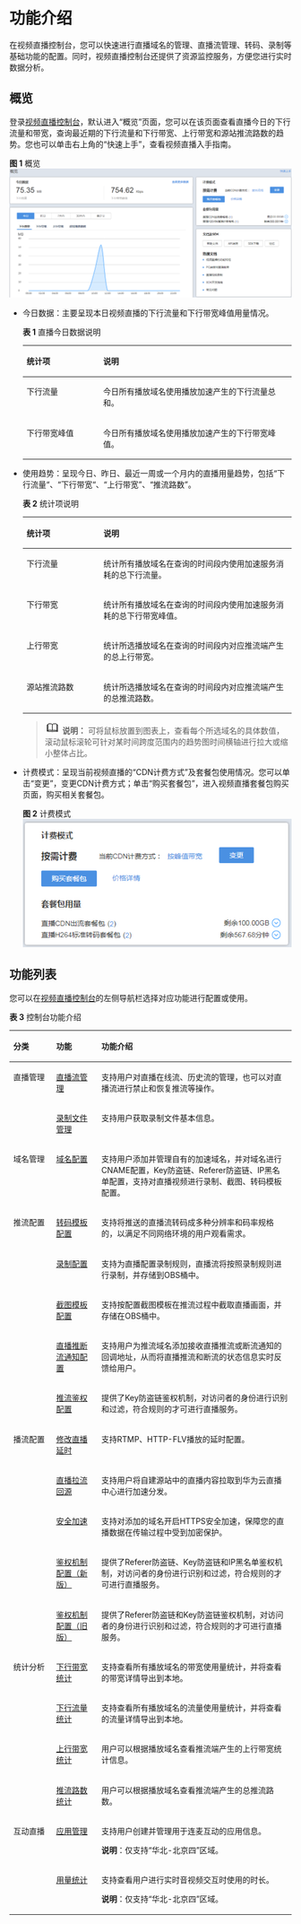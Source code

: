 # 功能介绍<a name="live010001"></a>

在视频直播控制台，您可以快速进行直播域名的管理、直播流管理、转码、录制等基础功能的配置。同时，视频直播控制台还提供了资源监控服务，方便您进行实时数据分析。

## 概览<a name="section1462915416513"></a>

登录[视频直播控制台](https://console.huaweicloud.com/live)，默认进入“概览”页面，您可以在该页面查看直播今日的下行流量和带宽，查询最近期的下行流量和下行带宽、上行带宽和源站推流路数的趋势。您也可以单击右上角的“快速上手”，查看视频直播入手指南。

**图 1**  概览<a name="fig39423817571"></a>  
![](figures/概览.png "概览")

-   今日数据：主要呈现本日视频直播的下行流量和下行带宽峰值用量情况。

    **表 1**  直播今日数据说明

    <a name="table68801454468"></a>
    <table><thead align="left"><tr id="row28819454466"><th class="cellrowborder" valign="top" width="28.449999999999996%" id="mcps1.2.3.1.1"><p id="p230171514414"><a name="p230171514414"></a><a name="p230171514414"></a>统计项</p>
    </th>
    <th class="cellrowborder" valign="top" width="71.55%" id="mcps1.2.3.1.2"><p id="p8308159418"><a name="p8308159418"></a><a name="p8308159418"></a>说明</p>
    </th>
    </tr>
    </thead>
    <tbody><tr id="row288124518462"><td class="cellrowborder" valign="top" width="28.449999999999996%" headers="mcps1.2.3.1.1 "><p id="p153014151942"><a name="p153014151942"></a><a name="p153014151942"></a>下行流量</p>
    </td>
    <td class="cellrowborder" valign="top" width="71.55%" headers="mcps1.2.3.1.2 "><p id="p73017151042"><a name="p73017151042"></a><a name="p73017151042"></a>今日所有播放域名使用播放加速产生的下行流量总和。</p>
    </td>
    </tr>
    <tr id="row988154584619"><td class="cellrowborder" valign="top" width="28.449999999999996%" headers="mcps1.2.3.1.1 "><p id="p1430141519419"><a name="p1430141519419"></a><a name="p1430141519419"></a>下行带宽峰值</p>
    </td>
    <td class="cellrowborder" valign="top" width="71.55%" headers="mcps1.2.3.1.2 "><p id="p43091510418"><a name="p43091510418"></a><a name="p43091510418"></a>今日所有播放域名使用播放加速产生的下行带宽峰值。</p>
    </td>
    </tr>
    </tbody>
    </table>

-   使用趋势：呈现今日、昨日、最近一周或一个月内的直播用量趋势，包括“下行流量“、“下行带宽“、“上行带宽”、“推流路数”。

    **表 2**  统计项说明

    <a name="table58182018817"></a>
    <table><thead align="left"><tr id="row28112014817"><th class="cellrowborder" valign="top" width="28.560000000000002%" id="mcps1.2.3.1.1"><p id="p5812201687"><a name="p5812201687"></a><a name="p5812201687"></a>统计项</p>
    </th>
    <th class="cellrowborder" valign="top" width="71.44%" id="mcps1.2.3.1.2"><p id="p14813201688"><a name="p14813201688"></a><a name="p14813201688"></a>说明</p>
    </th>
    </tr>
    </thead>
    <tbody><tr id="row88111201384"><td class="cellrowborder" valign="top" width="28.560000000000002%" headers="mcps1.2.3.1.1 "><p id="p14821120287"><a name="p14821120287"></a><a name="p14821120287"></a>下行流量</p>
    </td>
    <td class="cellrowborder" valign="top" width="71.44%" headers="mcps1.2.3.1.2 "><p id="p158282011817"><a name="p158282011817"></a><a name="p158282011817"></a>统计所有播放域名在查询的时间段内使用加速服务消耗的总下行流量。</p>
    </td>
    </tr>
    <tr id="row198215205818"><td class="cellrowborder" valign="top" width="28.560000000000002%" headers="mcps1.2.3.1.1 "><p id="p1982520785"><a name="p1982520785"></a><a name="p1982520785"></a>下行带宽</p>
    </td>
    <td class="cellrowborder" valign="top" width="71.44%" headers="mcps1.2.3.1.2 "><p id="p108210201183"><a name="p108210201183"></a><a name="p108210201183"></a>统计所有播放域名在查询的时间段内使用加速服务消耗的总下行带宽峰值。</p>
    </td>
    </tr>
    <tr id="row1782820383"><td class="cellrowborder" valign="top" width="28.560000000000002%" headers="mcps1.2.3.1.1 "><p id="p1482102012817"><a name="p1482102012817"></a><a name="p1482102012817"></a>上行带宽</p>
    </td>
    <td class="cellrowborder" valign="top" width="71.44%" headers="mcps1.2.3.1.2 "><p id="p48214201386"><a name="p48214201386"></a><a name="p48214201386"></a>统计所选播放域名在查询的时间段内对应推流端产生的总上行带宽。</p>
    </td>
    </tr>
    <tr id="row582182014812"><td class="cellrowborder" valign="top" width="28.560000000000002%" headers="mcps1.2.3.1.1 "><p id="p382192010817"><a name="p382192010817"></a><a name="p382192010817"></a>源站推流路数</p>
    </td>
    <td class="cellrowborder" valign="top" width="71.44%" headers="mcps1.2.3.1.2 "><p id="p482420586"><a name="p482420586"></a><a name="p482420586"></a>统计所选播放域名在查询的时间段内对应推流端产生的总推流路数。</p>
    </td>
    </tr>
    </tbody>
    </table>

    >![](public_sys-resources/icon-note.gif) **说明：** 
    >可将鼠标放置到图表上，查看每个所选域名的具体数值，滚动鼠标滚轮可针对某时间跨度范围内的趋势图时间横轴进行拉大或缩小整体占比。

-   计费模式：呈现当前视频直播的“CDN计费方式”及套餐包使用情况。您可以单击“变更”，变更CDN计费方式；单击“购买套餐包”，进入视频直播套餐包购买页面，购买相关套餐包。

    **图 2**  计费模式<a name="fig71863338314"></a>  
    ![](figures/计费模式.png "计费模式")


## 功能列表<a name="section8779444192510"></a>

您可以在[视频直播控制台](https://console.huaweicloud.com/live)的左侧导航栏选择对应功能进行配置或使用。

**表 3**  控制台功能介绍

<a name="table1314017310316"></a>
<table><thead align="left"><tr id="row7140183143118"><th class="cellrowborder" valign="top" width="15.17%" id="mcps1.2.4.1.1"><p id="p1492681811015"><a name="p1492681811015"></a><a name="p1492681811015"></a>分类</p>
</th>
<th class="cellrowborder" valign="top" width="16.02%" id="mcps1.2.4.1.2"><p id="p1376351295518"><a name="p1376351295518"></a><a name="p1376351295518"></a>功能</p>
</th>
<th class="cellrowborder" valign="top" width="68.81%" id="mcps1.2.4.1.3"><p id="p3285191823517"><a name="p3285191823517"></a><a name="p3285191823517"></a>功能介绍</p>
</th>
</tr>
</thead>
<tbody><tr id="row13656122694"><td class="cellrowborder" rowspan="2" valign="top" width="15.17%" headers="mcps1.2.4.1.1 "><p id="p149266184100"><a name="p149266184100"></a><a name="p149266184100"></a>直播管理</p>
</td>
<td class="cellrowborder" valign="top" width="16.02%" headers="mcps1.2.4.1.2 "><p id="p1265612222918"><a name="p1265612222918"></a><a name="p1265612222918"></a><a href="直播流管理.md">直播流管理</a></p>
</td>
<td class="cellrowborder" valign="top" width="68.81%" headers="mcps1.2.4.1.3 "><p id="p186560221591"><a name="p186560221591"></a><a name="p186560221591"></a>支持用户对直播在线流、历史流的管理，也可以对直播流进行禁止和恢复推流等操作。</p>
</td>
</tr>
<tr id="row1941018201999"><td class="cellrowborder" valign="top" headers="mcps1.2.4.1.1 "><p id="p184113202093"><a name="p184113202093"></a><a name="p184113202093"></a><a href="管理录制文件.md">录制文件管理</a></p>
</td>
<td class="cellrowborder" valign="top" headers="mcps1.2.4.1.2 "><p id="p164121620595"><a name="p164121620595"></a><a name="p164121620595"></a>支持用户获取录制文件基本信息。</p>
</td>
</tr>
<tr id="row4140731173113"><td class="cellrowborder" valign="top" width="15.17%" headers="mcps1.2.4.1.1 "><p id="p7926918111017"><a name="p7926918111017"></a><a name="p7926918111017"></a>域名管理</p>
</td>
<td class="cellrowborder" valign="top" width="16.02%" headers="mcps1.2.4.1.2 "><p id="p1914011316316"><a name="p1914011316316"></a><a name="p1914011316316"></a><a href="添加域名.md">域名配置</a></p>
</td>
<td class="cellrowborder" valign="top" width="68.81%" headers="mcps1.2.4.1.3 "><p id="p3140831133115"><a name="p3140831133115"></a><a name="p3140831133115"></a>支持用户添加并管理自有的加速域名，并对域名进行CNAME配置，Key防盗链、Referer防盗链、IP黑名单配置，支持对直播视频进行录制、截图、转码模板配置。</p>
</td>
</tr>
<tr id="row031541431012"><td class="cellrowborder" rowspan="5" valign="top" width="15.17%" headers="mcps1.2.4.1.1 "><p id="p73151914141019"><a name="p73151914141019"></a><a name="p73151914141019"></a>推流配置</p>
</td>
<td class="cellrowborder" valign="top" width="16.02%" headers="mcps1.2.4.1.2 "><p id="p1129135191118"><a name="p1129135191118"></a><a name="p1129135191118"></a><a href="直播转码.md">转码模板配置</a></p>
</td>
<td class="cellrowborder" valign="top" width="68.81%" headers="mcps1.2.4.1.3 "><p id="p31293515116"><a name="p31293515116"></a><a name="p31293515116"></a>支持将推送的直播流转码成多种分辨率和码率规格的，以满足不同网络环境的用户观看需求。</p>
</td>
</tr>
<tr id="row1512614543111"><td class="cellrowborder" valign="top" headers="mcps1.2.4.1.1 "><p id="p44372861210"><a name="p44372861210"></a><a name="p44372861210"></a><a href="配置录制模板.md">录制配置</a></p>
</td>
<td class="cellrowborder" valign="top" headers="mcps1.2.4.1.2 "><p id="p643713810129"><a name="p643713810129"></a><a name="p643713810129"></a>支持为直播配置录制规则，直播流将按照录制规则进行录制，并存储到OBS桶中。</p>
</td>
</tr>
<tr id="row8815141412136"><td class="cellrowborder" valign="top" headers="mcps1.2.4.1.1 "><p id="p361193221317"><a name="p361193221317"></a><a name="p361193221317"></a><a href="直播截图.md">截图模板配置</a></p>
</td>
<td class="cellrowborder" valign="top" headers="mcps1.2.4.1.2 "><p id="p561153210134"><a name="p561153210134"></a><a name="p561153210134"></a>支持按配置截图模板在推流过程中截取直播画面，并存储在OBS桶中。</p>
</td>
</tr>
<tr id="row12548239191318"><td class="cellrowborder" valign="top" headers="mcps1.2.4.1.1 "><p id="p554803921311"><a name="p554803921311"></a><a name="p554803921311"></a><a href="开停播通知.md">直播推断流通知配置</a></p>
</td>
<td class="cellrowborder" valign="top" headers="mcps1.2.4.1.2 "><p id="p154873901315"><a name="p154873901315"></a><a name="p154873901315"></a>支持用户为推流域名添加接收直播推流或断流通知的回调地址，从而将直播推流和断流的状态信息实时反馈给用户。</p>
</td>
</tr>
<tr id="row283004781315"><td class="cellrowborder" valign="top" headers="mcps1.2.4.1.1 "><p id="p1051019213144"><a name="p1051019213144"></a><a name="p1051019213144"></a><a href="推流鉴权.md">推流鉴权配置</a></p>
</td>
<td class="cellrowborder" valign="top" headers="mcps1.2.4.1.2 "><p id="p10510723143"><a name="p10510723143"></a><a name="p10510723143"></a>提供了Key防盗链鉴权机制，对访问者的身份进行识别和过滤，符合规则的才可进行直播服务。</p>
</td>
</tr>
<tr id="row1383901181012"><td class="cellrowborder" rowspan="5" valign="top" width="15.17%" headers="mcps1.2.4.1.1 "><p id="p8839151101017"><a name="p8839151101017"></a><a name="p8839151101017"></a>播流配置</p>
</td>
<td class="cellrowborder" valign="top" width="16.02%" headers="mcps1.2.4.1.2 "><p id="p118391511201018"><a name="p118391511201018"></a><a name="p118391511201018"></a><a href="直播延时.md">修改直播延时</a></p>
</td>
<td class="cellrowborder" valign="top" width="68.81%" headers="mcps1.2.4.1.3 "><p id="p12839311181015"><a name="p12839311181015"></a><a name="p12839311181015"></a>支持RTMP、HTTP-FLV播放的延时配置。</p>
</td>
</tr>
<tr id="row116151358164"><td class="cellrowborder" valign="top" headers="mcps1.2.4.1.1 "><p id="p136151251160"><a name="p136151251160"></a><a name="p136151251160"></a><a href="直播拉流回源.md">直播拉流回源</a></p>
</td>
<td class="cellrowborder" valign="top" headers="mcps1.2.4.1.2 "><p id="p76157514165"><a name="p76157514165"></a><a name="p76157514165"></a>支持用户将自建源站中的直播内容拉取到华为云直播中心进行加速分发。</p>
</td>
</tr>
<tr id="row168921301610"><td class="cellrowborder" valign="top" headers="mcps1.2.4.1.1 "><p id="p10892193131612"><a name="p10892193131612"></a><a name="p10892193131612"></a><a href="配置方法.md">安全加速</a></p>
</td>
<td class="cellrowborder" valign="top" headers="mcps1.2.4.1.2 "><p id="p1789213314167"><a name="p1789213314167"></a><a name="p1789213314167"></a>支持对添加的域名开启HTTPS安全加速，保障您的直播数据在传输过程中受到加密保护。</p>
</td>
</tr>
<tr id="row2568115951512"><td class="cellrowborder" valign="top" headers="mcps1.2.4.1.1 "><p id="p165681591157"><a name="p165681591157"></a><a name="p165681591157"></a><a href="概述.md">鉴权机制配置（新版）</a></p>
</td>
<td class="cellrowborder" valign="top" headers="mcps1.2.4.1.2 "><p id="p356816592157"><a name="p356816592157"></a><a name="p356816592157"></a><span>提供了Referer防盗链、Key防盗链和IP黑名单鉴权机制，对访问者的身份进行识别和过滤，符合规则的才可进行直播服务。</span></p>
</td>
</tr>
<tr id="row18679714178"><td class="cellrowborder" valign="top" headers="mcps1.2.4.1.1 "><p id="p188671974174"><a name="p188671974174"></a><a name="p188671974174"></a><a href="概述-0.md">鉴权机制配置（旧版）</a></p>
</td>
<td class="cellrowborder" valign="top" headers="mcps1.2.4.1.2 "><p id="p986714717171"><a name="p986714717171"></a><a name="p986714717171"></a><span>提供了Referer防盗链和Key防盗链鉴权机制，对访问者的身份进行识别和过滤，符合规则的才可进行直播服务。</span></p>
</td>
</tr>
<tr id="row2078816194129"><td class="cellrowborder" rowspan="4" valign="top" width="15.17%" headers="mcps1.2.4.1.1 "><p id="p107887191127"><a name="p107887191127"></a><a name="p107887191127"></a>统计分析</p>
</td>
<td class="cellrowborder" valign="top" width="16.02%" headers="mcps1.2.4.1.2 "><p id="p14789131911218"><a name="p14789131911218"></a><a name="p14789131911218"></a><a href="下行带宽.md">下行带宽统计</a></p>
</td>
<td class="cellrowborder" valign="top" width="68.81%" headers="mcps1.2.4.1.3 "><p id="p478971981216"><a name="p478971981216"></a><a name="p478971981216"></a>支持查看所有播放域名的带宽使用量统计，并将查看的带宽详情导出到本地。</p>
</td>
</tr>
<tr id="row3796416141217"><td class="cellrowborder" valign="top" headers="mcps1.2.4.1.1 "><p id="p37973167124"><a name="p37973167124"></a><a name="p37973167124"></a><a href="下行流量.md">下行流量统计</a></p>
</td>
<td class="cellrowborder" valign="top" headers="mcps1.2.4.1.2 "><p id="p279761617127"><a name="p279761617127"></a><a name="p279761617127"></a>支持查看所有播放域名的流量使用量统计，并将查看的流量详情导出到本地。</p>
</td>
</tr>
<tr id="row37622144129"><td class="cellrowborder" valign="top" headers="mcps1.2.4.1.1 "><p id="p1676251411216"><a name="p1676251411216"></a><a name="p1676251411216"></a><a href="上行带宽.md">上行带宽统计</a></p>
</td>
<td class="cellrowborder" valign="top" headers="mcps1.2.4.1.2 "><p id="p4762111461217"><a name="p4762111461217"></a><a name="p4762111461217"></a>用户可以根据播放域名查看推流端产生的上行带宽统计信息。</p>
</td>
</tr>
<tr id="row19628512131212"><td class="cellrowborder" valign="top" headers="mcps1.2.4.1.1 "><p id="p262881271218"><a name="p262881271218"></a><a name="p262881271218"></a><a href="推流路数.md">推流路数统计</a></p>
</td>
<td class="cellrowborder" valign="top" headers="mcps1.2.4.1.2 "><p id="p7628121217126"><a name="p7628121217126"></a><a name="p7628121217126"></a>用户可以根据播放域名查看推流端产生的总推流路数。</p>
</td>
</tr>
<tr id="row15141153113119"><td class="cellrowborder" rowspan="2" valign="top" width="15.17%" headers="mcps1.2.4.1.1 "><p id="p892601817105"><a name="p892601817105"></a><a name="p892601817105"></a>互动直播</p>
</td>
<td class="cellrowborder" valign="top" width="16.02%" headers="mcps1.2.4.1.2 "><p id="p15141631143118"><a name="p15141631143118"></a><a name="p15141631143118"></a><a href="https://support.huaweicloud.com/iLive/live_11_00183.html" target="_blank" rel="noopener noreferrer">应用管理</a></p>
</td>
<td class="cellrowborder" valign="top" width="68.81%" headers="mcps1.2.4.1.3 "><p id="p63261128114317"><a name="p63261128114317"></a><a name="p63261128114317"></a><span>支持用户创建并管理用于连麦互动的应用信息。</span></p>
<p id="p313512448131"><a name="p313512448131"></a><a name="p313512448131"></a><strong id="b1362775171310"><a name="b1362775171310"></a><a name="b1362775171310"></a>说明</strong>：仅支持<span class="parmvalue" id="parmvalue710661911247"><a name="parmvalue710661911247"></a><a name="parmvalue710661911247"></a>“华北-北京四”</span>区域。</p>
</td>
</tr>
<tr id="row9817714342"><td class="cellrowborder" valign="top" headers="mcps1.2.4.1.1 "><p id="p178187193413"><a name="p178187193413"></a><a name="p178187193413"></a><a href="https://support.huaweicloud.com/iLive/live_11_00184.html" target="_blank" rel="noopener noreferrer">用量统计</a></p>
</td>
<td class="cellrowborder" valign="top" headers="mcps1.2.4.1.2 "><p id="p4818211349"><a name="p4818211349"></a><a name="p4818211349"></a>支持查看<span>用户进行实时音视频交互时使用的时长。</span></p>
<p id="p229247205113"><a name="p229247205113"></a><a name="p229247205113"></a><strong id="b330715835116"><a name="b330715835116"></a><a name="b330715835116"></a>说明</strong>：仅支持<span class="parmvalue" id="parmvalue430768115118"><a name="parmvalue430768115118"></a><a name="parmvalue430768115118"></a>“华北-北京四”</span>区域。</p>
</td>
</tr>
</tbody>
</table>

